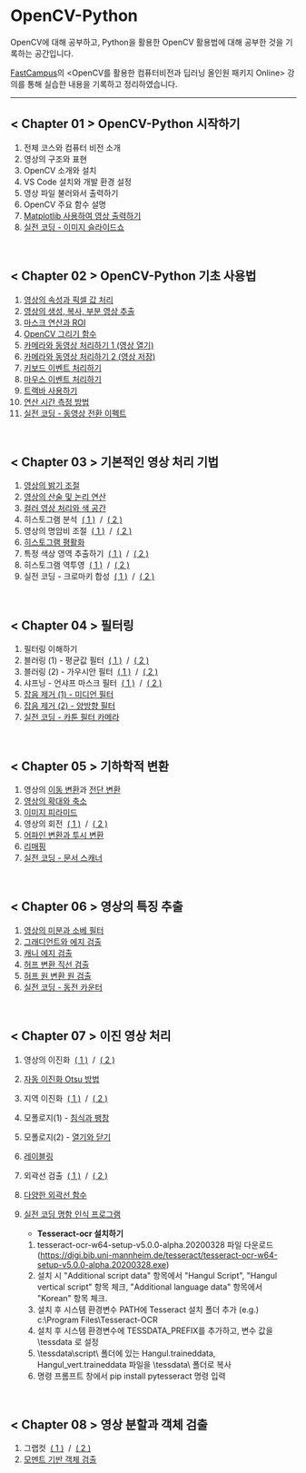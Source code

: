 # OpenCV-Python

OpenCV에 대해 공부하고, Python을 활용한 OpenCV 활용법에 대해 공부한 것을 기록하는 공간입니다.

<a href="https://fastcampus.co.kr/">FastCampus</a>의 <OpenCV를 활용한 컴퓨터비전과 딥러닝 올인원 패키지 Online> 강의를 통해 실습한 내용을 기록하고 정리하였습니다.

___

## < Chapter 01 > OpenCV-Python 시작하기
1. 전체 코스와 컴퓨터 비전 소개
2. 영상의 구조와 표현
3. OpenCV 소개와 설치
4. VS Code 설치와 개발 환경 설정
5. 영상 파일 불러와서 출력하기
6. OpenCV 주요 함수 설명
7. <a href="/CH01/matplot.py">Matplotlib 사용하여 영상 출력하기</a>
8. <a href="/CH01/[Project01]SlideShow.py">실전 코딩 - 이미지 슬라이드쇼</a>

<br>

## < Chapter 02 > OpenCV-Python 기초 사용법
1. <a href="/CH02/img_info.py">영상의 속성과 픽셀 값 처리</a>
2. <a href="/CH02/img_ops.py">영상의 생성, 복사, 부분 영상 추출</a>
3. <a href="/CH02/mask_op.py">마스크 연산과 ROI</a>
4. <a href="/CH02/drawing.py">OpenCV 그리기 함수</a>
5. <a href="/CH02/camera_in.py">카메라와 동영상 처리하기 1 (영상 열기)</a>
6. <a href="/CH02/video_out.py">카메라와 동영상 처리하기 2 (영상 저장)</a>
7. <a href="/CH02/keyboard.py">키보드 이벤트 처리하기</a>
8. <a href="/CH02/mouse.py">마우스 이벤트 처리하기</a>
9. <a href="/CH02/trackbar.py">트랙바 사용하기</a>
10. <a href="/CH02/time_check.py">연산 시간 측정 방법</a>
11. <a href="/CH02/[Project02]video_effect.py">실전 코딩 - 동영상 전환 이펙트</a>

<br>

## < Chapter 03 > 기본적인 영상 처리 기법
1. <a href="/CH03/brightness.py">영상의 밝기 조절</a>
2. <a href="/CH03/arithmetic.py">영상의 산술 및 논리 연산</a>
3. <a href="/CH03/color.py">컬러 영상 처리와 색 공간</a>
4. 히스토그램 분석 &nbsp;<a href="/CH03/histogram1.py">( 1 )</a> &nbsp;/&nbsp; <a href="/CH03/histogram2.py">( 2 )</a>
5. 영상의 명암비 조절 &nbsp;<a href="/CH03/contrast1.py">( 1 )</a> &nbsp;/&nbsp; <a href="/CH03/contrast2.py">( 2 )</a>
6. <a href="/CH03/equalize.py">히스토그램 평활화</a>
7. 특정 색상 영역 추출하기 &nbsp;<a href="/CH03/inrange1.py">( 1 )</a> &nbsp;/&nbsp; <a href="/CH03/inrange2.py">( 2 )</a>
8. 히스토그램 역투영 &nbsp;<a href="/CH03/backproj1.py">( 1 )</a> &nbsp;/&nbsp; <a href="/CH03/backproj2.py">( 2 )</a>
9. 실전 코딩 - 크로마키 합성 &nbsp;<a href="/CH03/[Project03]chroma_key1.py">( 1 )</a> &nbsp;/&nbsp; <a href="/CH03/[Project03]chroma_key2.py">( 2 )</a>

<br>

## < Chapter 04 > 필터링
1. 필터링 이해하기
2. 블러링 (1) - 평균값 필터 &nbsp;<a href="/CH04/blurring1.py">( 1 )</a> &nbsp;/&nbsp; <a href="/CH04/blurring2.py">( 2 )</a>
3. 블러링 (2) - 가우시안 필터 &nbsp;<a href="/CH04/gaussian1.py">( 1 )</a> &nbsp;/&nbsp; <a href="/CH04/gaussian2.py">( 2 )</a>
4. 샤프닝 - 언샤프 마스크 필터 &nbsp;<a href="/CH04/sharpening1.py">( 1 )</a> &nbsp;/&nbsp; <a href="/CH04/sharpening2.py">( 2 )</a>
5. <a href="/CH04/median.py">잡음 제거 (1) - 미디언 필터</a>
6. <a href="/CH04/bilateral.py">잡음 제거 (2) - 양방향 필터</a>
7. <a href="/CH04/[Project04]cartoon_cam.py">실전 코딩 - 카툰 필터 카메라</a>

<br>

## < Chapter 05 > 기하학적 변환
1. 영상의 <a href="/CH05/translate.py">이동 변환</a>과 <a href="/CH05/shear.py">전단 변환</a>
2. <a href="/CH05/scaling.py">영상의 확대와 축소</a>
3. <a href="/CH05/pyramid.py">이미지 피라미드</a>
4. 영상의 회전 &nbsp;<a href="/CH05/rotation1.py">( 1 )</a> &nbsp;/&nbsp; <a href="/CH05/rotation2.py">( 2 )</a>
5. <a href="/CH05/perspective.py">어파인 변환과 투시 변환</a>
6. <a href="/CH05/remap.py">리매핑</a>
7. <a href="/CH05/[Project05]docuscan.py">실전 코딩 - 문서 스캐너</a>

<br>

## < Chapter 06 > 영상의 특징 추출
1. <a href="/CH06/sobel.py">영상의 미분과 소베 필터</a>
2. <a href="/CH06/sobel_edge.py">그래디언트와 에지 검출</a>
3. <a href="/CH06/canny.py">캐니 에지 검출</a>
4. <a href="/CH06/hough_lines.py">허프 변환 직선 검출</a>
5. <a href="/CH06/hough_circles.py">허프 원 변환 원 검출</a>
6. <a href="/CH06/[Project06]coin_count.py">실전 코딩 - 동전 카운터</a>

<br>

## < Chapter 07 > 이진 영상 처리
1. 영상의 이진화 &nbsp;<a href="/CH07/threshold1.py">( 1 )</a> &nbsp;/&nbsp; <a href="/CH07/threshold2.py">( 2 )</a>
2. <a href="/CH07/otsu.py">자동 이진화 Otsu 방법</a>
3. 지역 이진화 &nbsp;<a href="/CH07/local_th.py">( 1 )</a> &nbsp;/&nbsp; <a href="/CH07/adaptive_th.py">( 2 )</a>
4. 모폴로지(1) - <a href="/CH07/morphology.py">침식과 팽창</a>
5. 모폴로지(2) - <a href="/CH07/ricecount.py">열기와 닫기</a>
6. <a href="/CH07/keyboard.py">레이블링</a>
7. 외곽선 검출 &nbsp;<a href="/CH07/contours1.py">( 1 )</a> &nbsp;/&nbsp; <a href="/CH07/contours2.py">( 2 )</a>
8. <a href="/CH07/polygon.py">다양한 외곽선 함수</a>
9. <a href="/CH07/namecard.py">실전 코딩 명함 인식 프로그램</a>

    - **Tesseract-ocr 설치하기**
    1. tesseract-ocr-w64-setup-v5.0.0-alpha.20200328 파일 다운로드 
   (https://digi.bib.uni-mannheim.de/tesseract/tesseract-ocr-w64-setup-v5.0.0-alpha.20200328.exe)
    2. 설치 시 "Additional script data" 항목에서 "Hangul Script", "Hangul vertical script" 항목 체크,
   "Additional language data" 항목에서 "Korean" 항목 체크.
    3. 설치 후 시스템 환경변수 PATH에 Tesseract 설치 폴더 추가
   (e.g.) c:\Program Files\Tesseract-OCR
    4. 설치 후 시스템 환경변수에 TESSDATA_PREFIX를 추가하고, 변수 값을 <Tesseract-DIR>\tessdata 로 설정
    5. <Tesseract-DIR>\tessdata\script\ 폴더에 있는 Hangul.traineddata, Hangul_vert.traineddata 파일을
   <Tesseract-DIR>\tessdata\ 폴더로 복사
    6. 명령 프롬프트 창에서 pip install pytesseract 명령 입력


<br>

## < Chapter 08 > 영상 분할과 객체 검출
1. 그랩컷 &nbsp;<a href="/CH08/grabcut1.py">( 1 )</a> &nbsp;/&nbsp; <a href="/CH08/grabcut2.py">( 2 )</a>
2. <a href="/CH08/matchshape.py">모멘트 기반 객체 검출</a>